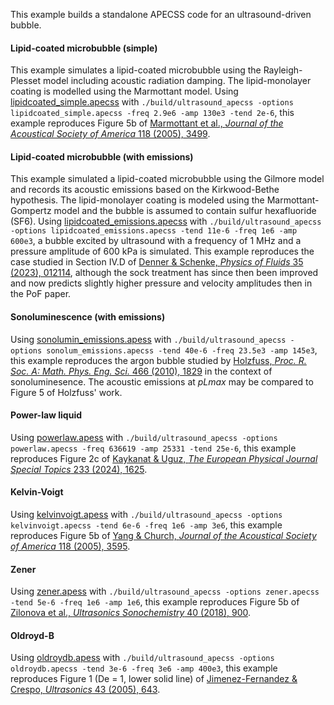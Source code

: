 This example builds a standalone APECSS code for an ultrasound-driven bubble.

#### Lipid-coated microbubble (simple)
This example simulates a lipid-coated microbubble using the Rayleigh-Plesset model including acoustic radiation damping. The lipid-monolayer coating is modelled using the Marmottant model. Using [lipidcoated_simple.apecss](lipidcoated_simple.apecss) with ````./build/ultrasound_apecss -options lipidcoated_simple.apecss -freq 2.9e6 -amp 130e3 -tend 2e-6````, this example reproduces Figure 5b of [Marmottant et al., _Journal of the Acoustical Society of America_ 118 (2005), 3499](https://doi.org/10.1121/1.2109427). 

#### Lipid-coated microbubble (with emissions)
This example simulated a lipid-coated microbubble using the Gilmore model and records its acoustic emissions based on the Kirkwood-Bethe hypothesis. The lipid-monolayer coating is modeled using the Marmottant-Gompertz model and the bubble is assumed to contain sulfur hexafluoride (SF6). Using [lipidcoated_emissions.apecss](lipidcoated_emissions.apecss) with ````./build/ultrasound_apecss -options lipidcoated_emissions.apecss -tend 11e-6 -freq 1e6 -amp 600e3````, a bubble excited by ultrasound with a frequency of 1 MHz and a pressure amplitude of 600 kPa is simulated. This example reproduces the case studied in Section IV.D of [Denner & Schenke, _Physics of Fluids_ 35 (2023), 012114](https://doi.org/10.1063/5.0131930), although the sock treatment has since then been improved and now predicts slightly higher pressure and velocity amplitudes then in the PoF paper.

#### Sonoluminescence (with emissions)
Using [sonolumin_emissions.apess](sonolum_emissions.apecss) with ````./build/ultrasound_apecss -options sonolum_emissions.apecss -tend 40e-6 -freq 23.5e3 -amp 145e3````, this example reproduces the argon bubble studied by [Holzfuss, _Proc. R. Soc. A: Math. Phys. Eng. Sci._ 466 (2010), 1829](https://doi.org/10.1098/rspa.2009.0594) in the context of sonoluminesence. The acoustic emissions at _pLmax_ may be compared to Figure 5 of Holzfuss' work.

#### Power-law liquid
Using [powerlaw.apess](powerlaw.apecss) with ````./build/ultrasound_apecss -options powerlaw.apecss -freq 636619 -amp 25331 -tend 25e-6````, this example reproduces Figure 2c of [Kaykanat & Uguz, _The European Physical Journal Special Topics_ 233 (2024), 1625](https://doi.org/10.1140/epjs/s11734-024-01174-7).

#### Kelvin-Voigt
Using [kelvinvoigt.apess](kelvinvoigt.apecss) with ````./build/ultrasound_apecss -options kelvinvoigt.apecss -tend 6e-6 -freq 1e6 -amp 3e6````, this example reproduces Figure 5b of [Yang & Church, _Journal of the Acoustical Society of America_ 118 (2005), 3595](https://doi.org/10.1121/1.2118307).

#### Zener
Using [zener.apess](zener.apecss) with ````./build/ultrasound_apecss -options zener.apecss -tend 5e-6 -freq 1e6 -amp 1e6````, this example reproduces Figure 5b of [Zilonova et al., _Ultrasonics Sonochemistry_ 40 (2018), 900](https://doi.org/10.1016/j.ultsonch.2017.08.017).

#### Oldroyd-B
Using [oldroydb.apess](oldroydb.apecss) with ````./build/ultrasound_apecss -options oldroydb.apecss -tend 3e-6 -freq 3e6 -amp 400e3````, this example reproduces Figure 1 (De = 1, lower solid line) of [Jimenez-Fernandez & Crespo, _Ultrasonics_ 43 (2005), 643](https://doi.org/10.1016/j.ultras.2005.03.010).
